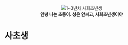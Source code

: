 <p align="center">
  <img src="https://github.com/user-attachments/assets/a5806d37-e726-48c8-8d8b-cfc3d453d200" alt="1~3년차 사회초년생" /><br/>
  <strong>안녕 나는 초롱이. 성은 안씨고, 사회초년생이야 </strong>
</p>

# 사초생
